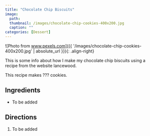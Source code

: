 ```yaml
---
title: "Chocolate Chip Biscuits"
image: 
  path: 
  thumbnail: /images/chocolate-chip-cookies-400x200.jpg
  caption: ""
categories: [Dessert]
---
```


<!-- to get the main picture pack, add the following to image 
  path: /images/chocolate-chip-cookies-lg.jpg
-->

![Photo from www.pexels.com]({{ '/images/chocolate-chip-cookies-400x200.jpg' | absolute_url }}){: .align-right}

This is some info about how I make my chocolate chip biscuits using a recipe from the 
website lancewood.

This recipe makes ??? cookies.

## Ingredients

* To be added

## Directions

1. To be added